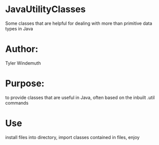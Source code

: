 # JavaUtilityClasses
Some classes that are helpful for dealing with more than primitive data types in Java

# Author:
Tyler Windemuth

# Purpose:
to provide classes that are useful in Java, often based on the inbuilt .util commands

# Use
install files into directory, import classes contained in files, enjoy
